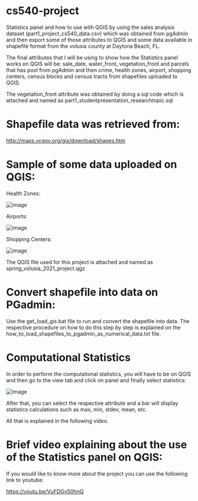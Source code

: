 # cs540-project
Statistics panel and how to use with QGIS by using the sales analysis dataset (part1_project_cs540_data.csv) which was obtained from pgAdmin and then export some of those attributes to QGIS and some data available in shapefile format from the volusia county at Daytona Beach, FL.

The final attributes that I will be using to show how the Statistics panel works on QGIS will be: sale_date, water_front, vegetation_front and parcels that has pool from pgAdmin and then crime, health zones, airport, shopping centers, census blocks and census tracts from shapefiles uploaded to QGIS.

The vegetation_front attribute was obtained by doing a sql code which is attached and named as part1_studentpresentation_researchtopic.sql

# Shapefile data was retrieved from:

http://maps.vcgov.org/gis/download/shapes.htm

# Sample of some data uploaded on QGIS:

Health Zones:

![image](https://user-images.githubusercontent.com/82966526/117110721-9397f680-ad54-11eb-9c3d-932fc962835e.png)

Airports:

![image](https://user-images.githubusercontent.com/82966526/117110890-cfcb5700-ad54-11eb-8b86-4d085f1fc35b.png)

Shopping Centers:

![image](https://user-images.githubusercontent.com/82966526/117110994-f5f0f700-ad54-11eb-810e-a97fc78f9372.png)

The QGIS file used for this project is attached and named as spring_volusia_2021_project.qgz

# Convert shapefile into data on PGadmin:

Use the get_load_gis.bat file to run and convert the shapefile into data. The respective procedure on how to do this step by step is explained on the how_to_load_shapefiles_to_pgadmin_as_numerical_data.txt file.

# Computational Statistics

In order to perform the computational statistics, you will have to be on QGIS and then go to the view tab and click on panel and finally select statistics:

![image](https://user-images.githubusercontent.com/82966526/117111330-6ac43100-ad55-11eb-8b1a-3eebe77af131.png)

After that, you can select the respective attribute and a bar will display statistics calculations such as max, min, stdev, mean, etc.

All that is explained in the following video.

# Brief video explaining about the use of the Statistics panel on QGIS:

If you would like to know more about the project you can use the following link to youtube:

https://youtu.be/VuFDGv50hnQ

